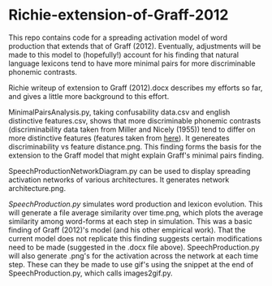 Richie-extension-of-Graff-2012
==============================

This repo contains code for a spreading activation model of word production that extends that of Graff (2012). Eventually, adjustments will be made to this model to (hopefully!) account for his finding that natural language lexicons tend to have more minimal pairs for more discriminable phonemic contrasts.

Richie writeup of extension to Graff (2012).docx describes my efforts so far, and gives a little more background to this effort.

MinimalPairsAnalysis.py, taking confusability data.csv and english distinctive features.csv, shows that more discriminable phonemic contrasts (discriminability data taken from Miller and Nicely (1955)) tend to differ on more distinctive features (features taken from [here](http://clas.mq.edu.au/speech/phonetics/phonology/features/)). It genereates discriminability vs feature distance.png. This finding forms the basis for the extension to the Graff model that might explain Graff's minimal pairs finding.

SpeechProductionNetworkDiagram.py can be used to display spreading activation networks of various architectures. It generates network architecture.png.

*SpeechProduction.py* simulates word production and lexicon evolution. This will generate a file average similarity over time.png, which plots the average similarity among word-forms at each step in simulation. This was a basic finding of Graff (2012)'s model (and his other empirical work). That the current model does not replicate this finding suggests certain modifications need to be made (suggested in the .docx file above). SpeechProduction.py will also generate .png's for the activation across the network at each time step. These can they be made to use gif's using the snippet at the end of SpeechProduction.py, which calls images2gif.py.

